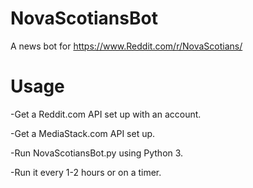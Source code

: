 # NovaScotiansBot
A news bot for https://www.Reddit.com/r/NovaScotians/

# Usage
-Get a Reddit.com API set up with an account.

-Get a MediaStack.com API set up.

-Run NovaScotiansBot.py using Python 3.

-Run it every 1-2 hours or on a timer.
